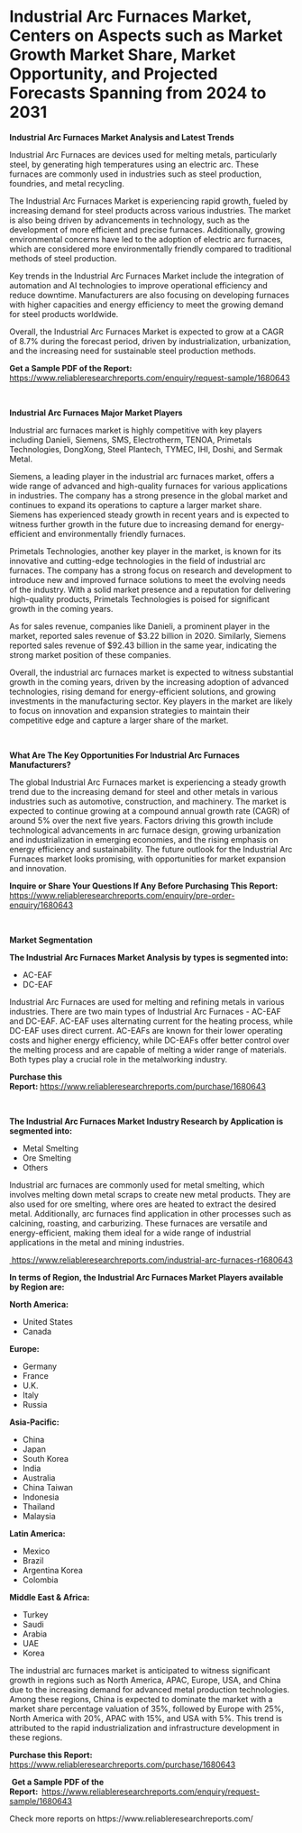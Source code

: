 <p><h1>Industrial Arc Furnaces Market, Centers on Aspects such as Market Growth Market Share, Market Opportunity, and Projected Forecasts Spanning from 2024 to 2031</h1></p><p><strong>Industrial Arc Furnaces Market Analysis and Latest Trends</strong></p>
<p><p>Industrial Arc Furnaces are devices used for melting metals, particularly steel, by generating high temperatures using an electric arc. These furnaces are commonly used in industries such as steel production, foundries, and metal recycling.</p><p>The Industrial Arc Furnaces Market is experiencing rapid growth, fueled by increasing demand for steel products across various industries. The market is also being driven by advancements in technology, such as the development of more efficient and precise furnaces. Additionally, growing environmental concerns have led to the adoption of electric arc furnaces, which are considered more environmentally friendly compared to traditional methods of steel production.</p><p>Key trends in the Industrial Arc Furnaces Market include the integration of automation and AI technologies to improve operational efficiency and reduce downtime. Manufacturers are also focusing on developing furnaces with higher capacities and energy efficiency to meet the growing demand for steel products worldwide.</p><p>Overall, the Industrial Arc Furnaces Market is expected to grow at a CAGR of 8.7% during the forecast period, driven by industrialization, urbanization, and the increasing need for sustainable steel production methods.</p></p>
<p><strong>Get a Sample PDF of the Report:&nbsp;</strong> <a href="https://www.reliableresearchreports.com/enquiry/request-sample/1680643">https://www.reliableresearchreports.com/enquiry/request-sample/1680643</a></p>
<p>&nbsp;</p>
<p><strong>Industrial Arc Furnaces Major Market Players</strong></p>
<p><p>Industrial arc furnaces market is highly competitive with key players including Danieli, Siemens, SMS, Electrotherm, TENOA, Primetals Technologies, DongXong, Steel Plantech, TYMEC, IHI, Doshi, and Sermak Metal.</p><p>Siemens, a leading player in the industrial arc furnaces market, offers a wide range of advanced and high-quality furnaces for various applications in industries. The company has a strong presence in the global market and continues to expand its operations to capture a larger market share. Siemens has experienced steady growth in recent years and is expected to witness further growth in the future due to increasing demand for energy-efficient and environmentally friendly furnaces.</p><p>Primetals Technologies, another key player in the market, is known for its innovative and cutting-edge technologies in the field of industrial arc furnaces. The company has a strong focus on research and development to introduce new and improved furnace solutions to meet the evolving needs of the industry. With a solid market presence and a reputation for delivering high-quality products, Primetals Technologies is poised for significant growth in the coming years.</p><p>As for sales revenue, companies like Danieli, a prominent player in the market, reported sales revenue of $3.22 billion in 2020. Similarly, Siemens reported sales revenue of $92.43 billion in the same year, indicating the strong market position of these companies.</p><p>Overall, the industrial arc furnaces market is expected to witness substantial growth in the coming years, driven by the increasing adoption of advanced technologies, rising demand for energy-efficient solutions, and growing investments in the manufacturing sector. Key players in the market are likely to focus on innovation and expansion strategies to maintain their competitive edge and capture a larger share of the market.</p></p>
<p>&nbsp;</p>
<p><strong>What Are The Key Opportunities For Industrial Arc Furnaces Manufacturers?</strong></p>
<p><p>The global Industrial Arc Furnaces market is experiencing a steady growth trend due to the increasing demand for steel and other metals in various industries such as automotive, construction, and machinery. The market is expected to continue growing at a compound annual growth rate (CAGR) of around 5% over the next five years. Factors driving this growth include technological advancements in arc furnace design, growing urbanization and industrialization in emerging economies, and the rising emphasis on energy efficiency and sustainability. The future outlook for the Industrial Arc Furnaces market looks promising, with opportunities for market expansion and innovation.</p></p>
<p><strong>Inquire or Share Your Questions If Any Before Purchasing This Report:</strong> <a href="https://www.reliableresearchreports.com/enquiry/pre-order-enquiry/1680643">https://www.reliableresearchreports.com/enquiry/pre-order-enquiry/1680643</a></p>
<p>&nbsp;</p>
<p><strong>Market Segmentation</strong></p>
<p><strong>The Industrial Arc Furnaces Market Analysis by types is segmented into:</strong></p>
<p><ul><li>AC-EAF</li><li>DC-EAF</li></ul></p>
<p><p>Industrial Arc Furnaces are used for melting and refining metals in various industries. There are two main types of Industrial Arc Furnaces - AC-EAF and DC-EAF. AC-EAF uses alternating current for the heating process, while DC-EAF uses direct current. AC-EAFs are known for their lower operating costs and higher energy efficiency, while DC-EAFs offer better control over the melting process and are capable of melting a wider range of materials. Both types play a crucial role in the metalworking industry.</p></p>
<p><strong>Purchase this Report:&nbsp;</strong><a href="https://www.reliableresearchreports.com/purchase/1680643">https://www.reliableresearchreports.com/purchase/1680643</a></p>
<p>&nbsp;</p>
<p><strong>The Industrial Arc Furnaces Market Industry Research by Application is segmented into:</strong></p>
<p><ul><li>Metal Smelting</li><li>Ore Smelting</li><li>Others</li></ul></p>
<p><p>Industrial arc furnaces are commonly used for metal smelting, which involves melting down metal scraps to create new metal products. They are also used for ore smelting, where ores are heated to extract the desired metal. Additionally, arc furnaces find application in other processes such as calcining, roasting, and carburizing. These furnaces are versatile and energy-efficient, making them ideal for a wide range of industrial applications in the metal and mining industries.</p></p>
<p><a href="https://www.reliableresearchreports.com/industrial-arc-furnaces-r1680643">&nbsp;https://www.reliableresearchreports.com/industrial-arc-furnaces-r1680643</a></p>
<p><strong>In terms of Region, the Industrial Arc Furnaces Market Players available by Region are:</strong></p>
<p>
    <p> <strong> North America: </strong>
        <ul>
            <li>United States</li>
            <li>Canada</li>
        </ul>
        </p> 
    <p> <strong> Europe: </strong>
        <ul>
            <li>Germany</li>
            <li>France</li>
            <li>U.K.</li>
            <li>Italy</li>
            <li>Russia</li>
        </ul>
        </p> 
    <p> <strong> Asia-Pacific: </strong>
        <ul>
            <li>China</li>
            <li>Japan</li>
            <li>South Korea</li>
            <li>India</li>
            <li>Australia</li>
            <li>China Taiwan</li>
            <li>Indonesia</li>
            <li>Thailand</li>
            <li>Malaysia</li>
        </ul>
        </p> 
    <p> <strong> Latin America: </strong>
        <ul>
            <li>Mexico</li>
            <li>Brazil</li>
            <li>Argentina Korea</li>
            <li>Colombia</li>
        </ul>
        </p> 
    <p> <strong> Middle East & Africa: </strong>
        <ul>
            <li>Turkey</li>
            <li>Saudi</li>
            <li>Arabia</li>
            <li>UAE</li>
            <li>Korea</li>
        </ul>
    </p>
    </p>
<p><p>The industrial arc furnaces market is anticipated to witness significant growth in regions such as North America, APAC, Europe, USA, and China due to the increasing demand for advanced metal production technologies. Among these regions, China is expected to dominate the market with a market share percentage valuation of 35%, followed by Europe with 25%, North America with 20%, APAC with 15%, and USA with 5%. This trend is attributed to the rapid industrialization and infrastructure development in these regions.</p></p>
<p><strong>Purchase this Report: </strong><a href="https://www.reliableresearchreports.com/purchase/1680643">https://www.reliableresearchreports.com/purchase/1680643</a></p>
<p>&nbsp;<strong>Get a Sample PDF of the Report:&nbsp;&nbsp;</strong><a href="https://www.reliableresearchreports.com/enquiry/request-sample/1680643">https://www.reliableresearchreports.com/enquiry/request-sample/1680643</a></p>
<p><strong></strong></p>
<p>Check more reports on https://www.reliableresearchreports.com/</p>
